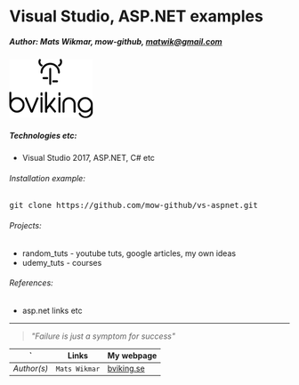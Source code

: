 # Visual Studio, ASP.NET examples
##### Author: Mats Wikmar, mow-github, matwik@gmail.com

![bviking](_img/bVikingFullBlack-logo-150x150.png)

##### Technologies etc:
* Visual Studio 2017, ASP.NET, C# etc

###### Installation example:
<pre>git clone https://github.com/mow-github/vs-aspnet.git</pre>


###### Projects:
* random_tuts - youtube tuts, google articles, my own ideas
* udemy_tuts - courses

###### References:
* asp.net links etc

<hr>

> _"Failure is just a symptom for success"_

`          | Links          | My webpage                              |
---------- | -------------- | --------------------------------------- |
*Author(s)*| `Mats Wikmar`  | [bviking.se](https://www.bviking.se)    |
